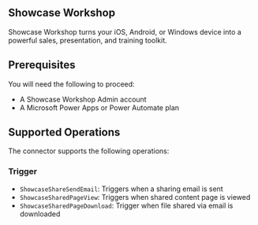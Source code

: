 ## Showcase Workshop

Showcase Workshop turns your iOS, Android, or Windows device into a powerful sales, presentation, and training toolkit.


## Prerequisites

You will need the following to proceed:

- A Showcase Workshop Admin account
- A Microsoft Power Apps or Power Automate plan


## Supported Operations

The connector supports the following operations:


### Trigger

  - `ShowcaseShareSendEmail`: Triggers when a sharing email is sent
  - `ShowcaseSharedPageView`: Triggers when shared content page is viewed
  - `ShowcaseSharedPageDownload`: Trigger when file shared via email is downloaded

